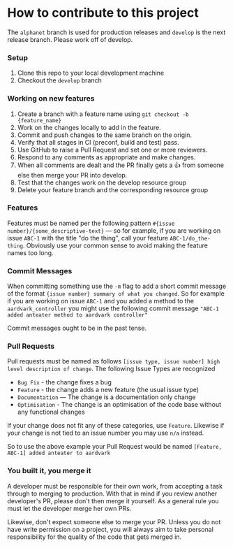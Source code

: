 # How to contribute to this project

The `alphanet` branch is used for production releases and `develop` is the next release branch. Please work off of develop.

### Setup

1. Clone this repo to your local development machine
2. Checkout the `develop` branch

### Working on new features

1. Create a branch with a feature name using `git checkout -b {feature_name}`
2. Work on the changes locally to add in the feature.
3. Commit and push changes to the same branch on the origin.
4. Verify that all stages in CI (preconf, build and test) pass.
5. Use GitHub to raise a Pull Request and set one or more reviewers.
6. Respond to any comments as appropriate and make changes.
7. When all comments are dealt and the PR finally gets a :+1: from someone else then merge your PR into develop.
8. Test that the changes work on the develop resource group
9. Delete your feature branch and the corresponding resource group

### Features

Features must be named per the following pattern `#{issue number}/{some_descriptive-text}` — so for example, if you are working on issue `ABC-1` with the title "do the thing", call your feature `ABC-1/do_the-thing`. Obviously use your common sense to avoid making the feature names too long.

### Commit Messages

When committing something use the `-m` flag to add a short commit message of the format `{issue number} summary of what you changed`.  So for example if you are working on issue `ABC-1` and you added a method to the `aardvark_controller` you might use the following commit message `"ABC-1 added anteater method to aardvark controller"`

Commit messages ought to be in the past tense.

### Pull Requests

Pull requests must be named as follows `[issue type, issue number] high level description of change`.  The following Issue Types are recognized

* `Bug Fix` - the change fixes a bug
* `Feature` - the change adds a new feature (the usual issue type)
* `Documentation` — The change is a documentation only change
* `Optimisation` - The change is an optimisation of the code base without any functional changes

If your change does not fit any of these categories, use `Feature`. Likewise if your change is not tied to an issue number you may use `n/a` instead.

So to use the above example your Pull Request would be named `[Feature, ABC-1] added anteater to aardvark`

### You built it, you merge it

A developer must be responsible for their own work, from accepting a task through to merging to production.  With that in mind if you review another developer's PR, please don't then merge it yourself.  As a general rule you must let the developer merge her own PRs.

Likewise, don't expect someone else to merge your PR.  Unless you do not have write permission on a project, you will always aim to take personal responsibility for the quality of the code that gets merged in.
